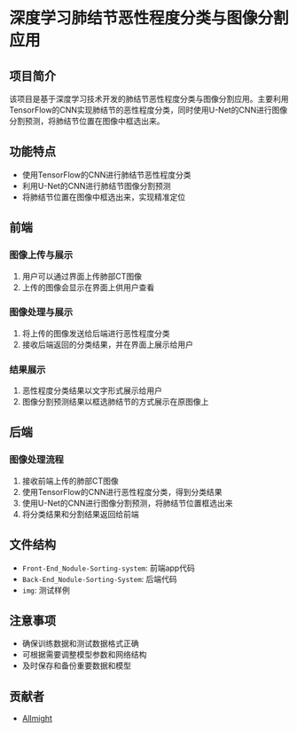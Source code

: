 # 深度学习肺结节恶性程度分类与图像分割应用

## 项目简介
该项目是基于深度学习技术开发的肺结节恶性程度分类与图像分割应用。主要利用TensorFlow的CNN实现肺结节的恶性程度分类，同时使用U-Net的CNN进行图像分割预测，将肺结节位置在图像中框选出来。

## 功能特点
- 使用TensorFlow的CNN进行肺结节恶性程度分类
- 利用U-Net的CNN进行肺结节图像分割预测
- 将肺结节位置在图像中框选出来，实现精准定位

## 前端

### 图像上传与展示
1. 用户可以通过界面上传肺部CT图像
2. 上传的图像会显示在界面上供用户查看

### 图像处理与展示
1. 将上传的图像发送给后端进行恶性程度分类
2. 接收后端返回的分类结果，并在界面上展示给用户

### 结果展示
1. 恶性程度分类结果以文字形式展示给用户
2. 图像分割预测结果以框选肺结节的方式展示在原图像上

## 后端

### 图像处理流程
1. 接收前端上传的肺部CT图像
2. 使用TensorFlow的CNN进行恶性程度分类，得到分类结果
3. 使用U-Net的CNN进行图像分割预测，将肺结节位置框选出来
4. 将分类结果和分割结果返回给前端

## 文件结构
- `Front-End_Nodule-Sorting-system`: 前端app代码
- `Back-End_Nodule-Sorting-System`: 后端代码
- `img`: 测试样例

## 注意事项
- 确保训练数据和测试数据格式正确
- 可根据需要调整模型参数和网络结构
- 及时保存和备份重要数据和模型

## 贡献者
- [Allmight](https://github.com/1009659868)
